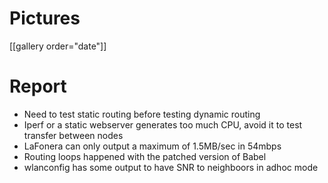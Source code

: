 # Pictures


[[gallery order="date"]]

# Report


* Need to test static routing before testing dynamic routing
* Iperf or a static webserver generates too much CPU, avoid it to test transfer between nodes
* LaFonera can only output a maximum of 1.5MB/sec in 54mbps
* Routing loops happened with the patched version of Babel
* wlanconfig has some output to have SNR to neighboors in adhoc mode
